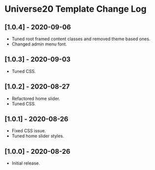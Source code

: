 
# Universe20 Template Change Log

## [1.0.4] - 2020-09-06

- Tuned root framed content classes and removed theme based ones.
- Changed admin menu font.

## [1.0.3] - 2020-09-03

- Tuned CSS.

## [1.0.2] - 2020-08-27

- Refactored home slider.
- Tuned CSS.

## [1.0.1] - 2020-08-26

- Fixed CSS issue.
- Tuned home slider styles.

## [1.0.0] - 2020-08-26

- Initial release.
